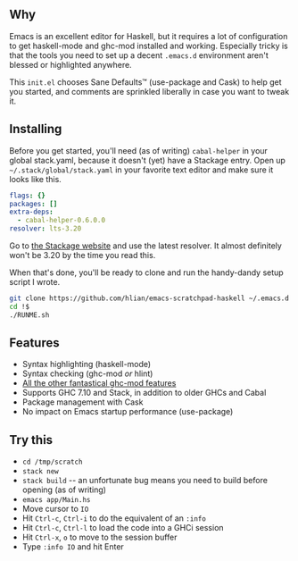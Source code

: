 ## Why

Emacs is an excellent editor for Haskell, but it requires a lot of
configuration to get haskell-mode and ghc-mod installed and working.
Especially tricky is that the tools you need to set up a decent
`.emacs.d` environment aren't blessed or highlighted anywhere.

This `init.el` chooses Sane Defaults™ (use-package and Cask) to help
get you started, and comments are sprinkled liberally in case you want
to tweak it.

## Installing

Before you get started, you'll need (as of writing) `cabal-helper` in
your global stack.yaml, because it doesn't (yet) have a Stackage
entry. Open up `~/.stack/global/stack.yaml` in your favorite text
editor and make sure it looks like this.

```yaml
flags: {}
packages: []
extra-deps:
  - cabal-helper-0.6.0.0
resolver: lts-3.20
```

Go to [the Stackage website](https://www.stackage.org/lts) and use the
latest resolver. It almost definitely won't be 3.20 by the time you
read this.

When that's done, you'll be ready to clone and run the handy-dandy
setup script I wrote.

```sh
git clone https://github.com/hlian/emacs-scratchpad-haskell ~/.emacs.d
cd !$
./RUNME.sh
```

## Features

* Syntax highlighting (haskell-mode)
* Syntax checking (ghc-mod _or_ hlint)
* [All the other fantastical ghc-mod features](http://www.mew.org/~kazu/proj/ghc-mod/en/emacs.html)
* Supports GHC 7.10 and Stack, in addition to older GHCs and Cabal
* Package management with Cask
* No impact on Emacs startup performance (use-package)

## Try this

* `cd /tmp/scratch`
* `stack new`
* `stack build` -- an unfortunate bug means you need to build before opening (as of writing)
* `emacs app/Main.hs`
* Move cursor to `IO`
* Hit `Ctrl-c`, `Ctrl-i` to do the equivalent of an `:info`
* Hit `Ctrl-c`, `Ctrl-l` to load the code into a GHCi session
* Hit `Ctrl-x`, `o` to move to the session buffer
* Type `:info IO` and hit Enter
